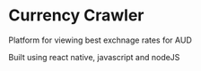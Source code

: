 # Currency Crawler

Platform for viewing best exchnage rates for AUD

Built using react native, javascript and nodeJS
